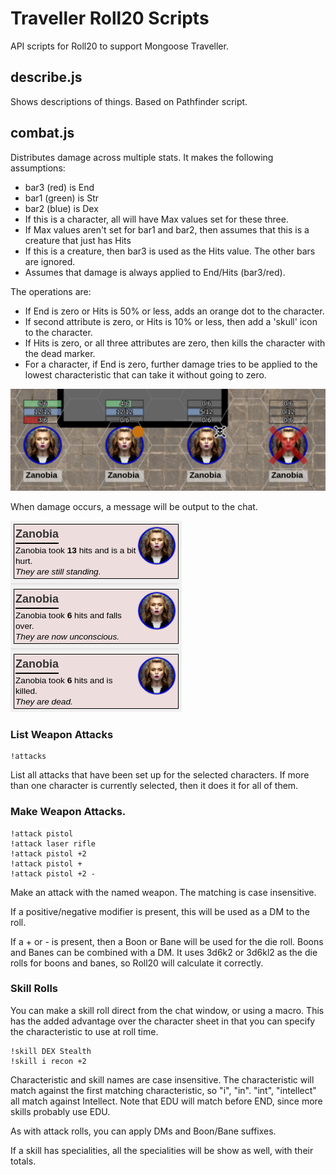 # Traveller Roll20 Scripts

API scripts for Roll20 to support Mongoose Traveller.

## describe.js

Shows descriptions of things. Based on Pathfinder script.

## combat.js

Distributes damage across multiple stats. It makes the following assumptions:

  * bar3 (red) is End
  * bar1 (green) is Str
  * bar2 (blue) is Dex
  * If this is a character, all will have Max values set for these three.
  * If Max values aren't set for bar1 and bar2, then assumes that this is a creature that just has Hits
  * If this is a creature, then bar3 is used as the Hits value. The other bars are ignored.
  * Assumes that damage is always applied to End/Hits (bar3/red).

The operations are:

  * If End is zero or Hits is 50% or less, adds an orange dot to the character.
  * If second attribute is zero, or Hits is 10% or less, then add a 'skull' icon to the character.
  * If Hits is zero, or all three attributes are zero, then kills the character with the dead marker.
  * For a character, if End is zero, further damage tries to be applied to the lowest characteristic that can take it without going to zero.

![Damage Markers](docs/damage-markers.png)


When damage occurs, a message will be output to the chat.

![Damage Events](docs/damage-events.png)

### List Weapon Attacks

```
!attacks
```

List all attacks that have been set up for the selected characters. If more than one 
character is currently selected, then it does it for all of them.

### Make Weapon Attacks.

```
!attack pistol
!attack laser rifle
!attack pistol +2
!attack pistol +
!attack pistol +2 -
```

Make an attack with the named weapon. The matching is case insensitive.

If a positive/negative modifier is present, this will be used as a DM to the roll.

If a + or - is present, then a Boon or Bane will be used for the die roll. Boons and Banes
can be combined with a DM. It uses 3d6k2 or 3d6kl2 as the die rolls for boons and banes,
so Roll20 will calculate it correctly.


### Skill Rolls

You can make a skill roll direct from the chat window, or using a macro. This has the
added advantage over the character sheet in that you can specify the characteristic to
use at roll time.

```
!skill DEX Stealth
!skill i recon +2
```

Characteristic and skill names are case insensitive. The characteristic will match against
the first matching characteristic, so "i", "in". "int", "intellect" all match against
Intellect. Note that EDU will match before END, since more skills probably use EDU.

As with attack rolls, you can apply DMs and Boon/Bane suffixes.

If a skill has specialities, all the specialities will be show as well, with their totals.

